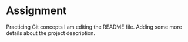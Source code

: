# Assignment
Practicing Git concepts
I am editing the README file. Adding some more details about the project description.

